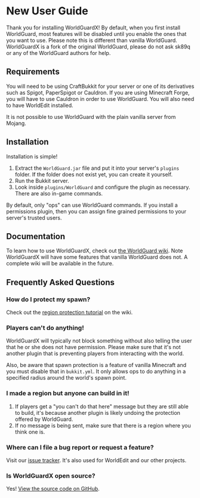 # New User Guide

Thank you for installing WorldGuardX! By default, when you first install WorldGuard, most features will be disabled until you enable the ones that you want to use. Please note this is different than vanilla WorldGuard. WorldGuardX is a fork of the original WorldGuard, please do not ask sk89q or any of the WorldGuard authors for help.

## Requirements

You will need to be using CraftBukkit for your server or one of its derivatives such as Spigot, PaperSpigot or Cauldron. If you are using Minecraft Forge, you will have to use Cauldron in order to use WorldGuard. You will also need to have WorldEdit installed.

It is not possible to use WorldGuard with the plain vanilla server from Mojang.

## Installation

Installation is simple!

1. Extract the `WorldGuard.jar` file and put it into your server's `plugins` folder. If the folder does not exist yet, you can create it yourself.
2. Run the Bukkit server.
3. Look inside `plugins/WorldGuard` and configure the plugin as necessary. There are also in-game commands.

By default, only "ops" can use WorldGuard commands. If you install a permissions plugin, then you can assign fine grained permissions to your server's trusted users.

## Documentation

To learn how to use WorldGuardX, check out [the WorldGuard wiki](http://wiki.sk89q.com/wiki/WorldGuard).
Note WorldGuardX will have some features that vanilla WorldGuard does not. A complete wiki will be available in the future.

## Frequently Asked Questions

### How do I protect my spawn?

Check out the [region protection tutorial](http://wiki.sk89q.com/wiki/$%7Bproject.name%7D/Regions/Tutorial) on the wiki.

### Players can't do anything!

WorldGuardX will typically not block something without also telling the user that he or she does not have permission. Please make sure that it's not another plugin that is preventing players from interacting with the world.

Also, be aware that spawn protection is a feature of vanilla Minecraft and you must disable that in `bukkit.yml`. It only allows ops to do anything in a specified radius around the world's spawn point.

### I made a region but anyone can build in it!

1. If players get a "you can't do that here" message but they are still able to build, it's because another plugin is likely undoing the protection offered by WorldGuard.
2. If no message is being sent, make sure that there is a region where you think one is. 

### Where can I file a bug report or request a feature?

Visit our [issue tracker](https://github.com/virustotalop/WorldGuardX/issues). It's also used for WorldEdit and our other projects.

### Is WorldGuardX open source?

Yes! [View the source code on GitHub](https://github.com/virustotalop/WorldGuardX).
